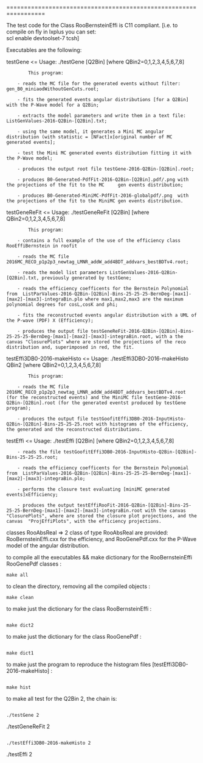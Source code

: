 =================================================================

The test code for the Class RooBernsteinEffi is C11 compliant. 
[i.e. to compile on fly in lxplus you can set:  
scl enable devtoolset-7 tcsh]

Executables are the following:

testGene <= Usage: ./testGene [Q2Bin]  [where QBin2=0,1,2,3,4,5,6,7,8]

            This program: 
	    
		- reads the MC file for the generated events without filter: gen_B0_miniaodWithoutGenCuts.root;
	    
 		- fits the generated events angular distributions [for a Q2Bin] with the P-Wave model for a Q2Bin;
	    
		- extracts the model parameters and write them in a text file: ListGenValues-2016-Q2Bin-[Q2Bin].txt;
	    
		- using the same model, it generates a Mini MC angular distribution (with statistic = [NFact]x[original number of MC generated events];
	    
		- test the Mini MC generated events distribution fitting it with the P-Wave model;
	    
		- produces the output root file testGene-2016-Q2Bin-[Q2Bin].root;
	    
		- produces B0-Generated-PdfFit-2016-Q2Bin-[Q2Bin].pdf/.png with the projections of the fit to the MC     gen events distribution;
	    
		- produces B0-Generated-MiniMC-PdfFit-2016-globalpdf/.png  with the projections of the fit to the MiniMC gen events distribution.
	    
	    
	    
	     
	    
testGeneReFit <= Usage: ./testGeneReFit    [Q2Bin]    [where QBin2=0,1,2,3,4,5,6,7,8]

            This program: 
	    
		- contains a full example of the use of the efficiency class RooEffiBernstein in roofit 

		- reads the MC file 2016MC_RECO_p1p2p3_newtag_LMNR_addW_add4BDT_addvars_bestBDTv4.root;
	    
		- reads the model list parameters ListGenValues-2016-Q2Bin-[Q2Bin].txt, previously generated by testGene;
	    
		- reads the efficiency coefficents for the Bernstein Polynomial from  ListParValues-2016-Q2Bin-[Q2Bin]-Bins-25-25-25-BernDeg-[max1]-[max2]-[max3]-integraBin.plo where max1,max2,max3 are the maximum polynomial degrees for cosL,cosK and phi;
	    
		- fits the reconstructed events angular distribution with a UML of the P-wave (PDF) X (Efficiency);
	    
		- produces the output file testGeneReFit-2016-Q2Bin-[Q2Bin]-Bins-25-25-25-BernDeg-[max1]-[max2]-[max3]-integraBin.root, with a the canvas "ClosurePlots" where are stored the projections of the reco distribution and, superimposed in red, the fit.  
		 
		 
testEffi3DB0-2016-makeHisto <= Usage:  ./testEffi3DB0-2016-makeHisto     QBin2     [where QBin2=0,1,2,3,4,5,6,7,8] 

            This program: 
	    
		- reads the MC file 2016MC_RECO_p1p2p3_newtag_LMNR_addW_add4BDT_addvars_bestBDTv4.root (for the reconstructed events) and the MiniMC file testGene-2016-Q2Bin-[Q2Bin].root (for the generated eventst produced by testGene program);
	    
		- produces the output file testGoofitEffi3DB0-2016-InputHisto-Q2Bin-[Q2Bin]-Bins-25-25-25.root with histograms of the efficiency, the generated and the reconstructed distributions.
		   
testEffi     <= Usage: ./testEffi     [Q2Bin]      [where QBin2=0,1,2,3,4,5,6,7,8]
	    
		- reads the file testGoofitEffi3DB0-2016-InputHisto-Q2Bin-[Q2Bin]-Bins-25-25-25.root;		   
	    
		- reads the efficiency coefficents for the Bernstein Polynomial from  ListParValues-2016-Q2Bin-[Q2Bin]-Bins-25-25-25-BernDeg-[max1]-[max2]-[max3]-integraBin.plo; 
	    
		- performs the closure test evaluating [miniMC generated events]xEfficiency;
	    
		- produces the output testEffiRooFit-2016-Q2Bin-[Q2Bin]-Bins-25-25-25-BernDeg-[max1]-[max2]-[max3]-integraBin.root with the canvas "ClosurePlots", where are stored the closure plot projections, and the canvas  "ProjEffiPlots", with the efficiency projections. 
		   
		   
classes RooAbsReal => 2 class of type RooAbsReal are provided: RooBernsteinEffi.cxx	for the efficiency, and RooGenePdf.cxx for the P-Wave model of the angular distribution.	             

 
to compile all the executables  && make dictionary for the RooBernsteinEffi RooGenePdf classes :
```
make all
```

to clean the directory, removing all the compiled objects :

```
make clean
```

to make just the dictionary for the class RooBernsteinEffi :
```

make dict2
```
to make just the dictionary for the class RooGenePdf :
```

make dict1
```

to make just the program to reproduce the histogram files [testEffi3DB0-2016-makeHisto] :
```

make hist
```

to make all test for the Q2Bin 2, the chain is:
```

./testGene 2
```

./testGeneReFit 2 
```

./testEffi3DB0-2016-makeHisto 2
```

./testEffi 2 
```

